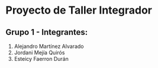 # Proyecto de Taller Integrador 
## Grupo 1 - Integrantes:
1. Alejandro Martínez Alvarado
2. Jordani Mejía Quirós
3. Esteicy Faerron Durán